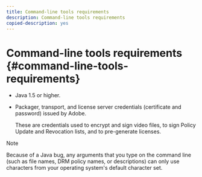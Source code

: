 ```yaml
---
title: Command-line tools requirements
description: Command-line tools requirements
copied-description: yes
---
```


# Command-line tools requirements {#command-line-tools-requirements}

* Java 1.5 or higher.
* Packager, transport, and license server credentials (certificate and password) issued by Adobe.

  These are credentials used to encrypt and sign video files, to sign Policy Update and Revocation lists, and to pre-generate licenses.

>[!NOTE]
>
>Because of a Java bug, any arguments that you type on the command line (such as file names, DRM policy names, or descriptions) can only use characters from your operating system's default character set.